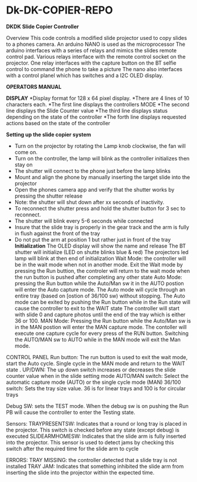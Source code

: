 # Dk-DK-COPIER-REPO

**DKDK Slide Copier Controller**

 Overview
 This code controls a modified slide projector used to copy slides to a phones camera.
 An arduino NANO is used as the microprocessor
 The arduino interfaces with a series of relays and mimics the slides remote control pad.
 Various relays interface with the remote control socket on the projector.
 One relay interfaces with the capture button on the BT selfie control to command the phone to take a picture
 The nano also interfaces with a control planel which has switches and a I2C OLED display.

**OPERATORS MANUAL**

**DISPLAY**
  *Display format for 128 x 64 pixel display.
  *There are 4 lines of 10 characters each.
  *The first line displays the controllers MODE
  *The second line displays the Slide Counter value
  *The third line displays status depending on the state of the controller
  *The forth line displays requested actions based on the state of the controller    

**Setting up the slide copier system**
  - Turn on the projector by rotating the Lamp knob clockwise, the fan will come on.
  - Turn on the controller, the lamp will blink as the controller initializes then stay on 
  - The shutter will connect to the phone just before the lamp blinks
  - Mount and align the phone by manually inserting the target slide into the projector
  - Open the phones camera app and verify that the shutter works by pressing the shutter release
  - Note: the shutter will shut down after xx seconds of inactivity. 
  - To reconnect the shutter press and hold the shutter button for 3 sec to reconnect.
  - The shutter will blink every 5-6 seconds while connected
  - Insure that the slide tray is properly in the gear track and the arm is fully in flush against the front of the tray
  - Do not put the arm at position 1 but rather just in front of the tray
**Initialization** 
            The OLED display will show the name and release
            The BT shutter will initialize (LED on shutte blinks blue & red)
            The projectors led lamp will blink at then end of initialization
Wait Mode:  the controller will be in the wait mode when not in another mode. Exit the Wait mode by pressing the Run buttion,
            the controler will return to the wait mode when the run button is pushed after completing any other state
Auto Mode:  pressing the Run button while the Auto/Man sw it in the AUTO postion will enter the Auto capture mode.
            The Auto mode will cycle through an entire tray (based on [ostion of 36/100 sw) without stopping.
            The Auto mode can be exited by pushing the Run button while in the Run state will cause the controller to exit to the WAIT state 
            The controller will start with slide 0 and capture photos until the end of the tray which is either 36 or 100. 
MAN Mode:   Pressing the Run button while the Auto/Man sw is in the MAN postion will enter the MAN capture mode.
            The contoller will execute one capture cycle for every press of the RUN button.
            Switching the AUTO/MAN sw to AUTO while in the MAN mode will exit the Man mode.

CONTROL PANEL
Run button:       The run button is used to exit the wait mode, start the Auto cycle. Single cycle in the MAN mode and return to the WAIT state . 
UP/DWN:           The up down switch increases or decreases the slide counter value when in the slide setting mode
AUTO/MAN switch:  Select the automatic capture mode (AUTO) or the single cycle mode (MAN)
36/100 switch:    Sets the tray size value. 36 is for linear trays and 100 is for circular trays

Debug SW: sets the TEST mode. When the debug sw is on pushing the Run PB will cause the controller to enter the Testing state.

Sensors: 
TRAYPRESENTSW:    Indicates that a round or long tray is placed in the projector.
                  This switch is checked before any state (except debug) is executed
SLIDEARMHOMESW:   Indicates that the slide arm is fully inserted into the projector. 
                  This sensor is used to detect jams by checking this switch after the required time for the slide arm to cycle

ERRORS:
TRAY MISSING: the controller detected that a slide tray is not installed 
TRAY JAM: Indicates that something inhibited the slide arm from inserting the slide into the projector within the expected time. 

